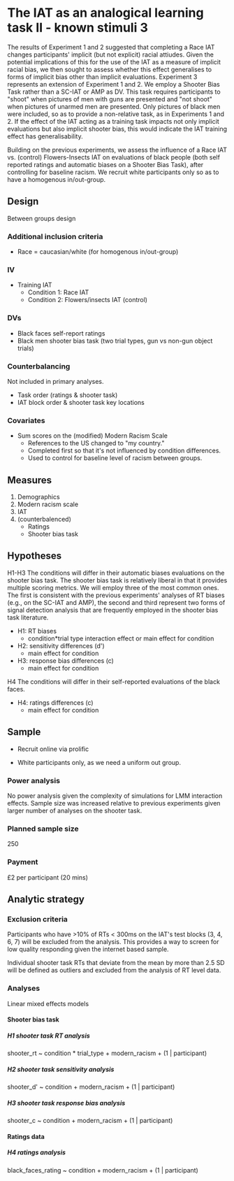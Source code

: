 # The IAT as an analogical learning task II - known stimuli 3 

The results of Experiment 1 and 2 suggested that completing a Race IAT changes participants' implicit (but not explicit) racial attiudes. Given the potential implications of this for the use of the IAT as a measure of implicit racial bias, we then sought to assess whether this effect generalises to forms of implicit bias other than implicit evaluations. Experiment 3 represents an extension of Experiment 1 and 2. We employ a Shooter Bias Task rather than a SC-IAT or AMP as DV. This task requires participants to "shoot" when pictures of men with guns are presented and "not shoot" when pictures of unarmed men are presented. Only pictures of black men were included, so as to provide a non-relative task, as in Experiments 1 and 2. If the effect of the IAT acting as a training task impacts not only implicit evaluations but also implicit shooter bias, this would indicate the IAT training effect has generalisability. 

Building on the previous experiments, we assess the influence of a Race IAT vs. (control) Flowers-Insects IAT on evaluations of black people (both self reported ratings and automatic biases on a Shooter Bias Task), after controlling for baseline racism. We recruit white participants only so as to have a homogenous in/out-group.

## Design

Between groups design

### Additional inclusion criteria

- Race = caucasian/white (for homogenous in/out-group)

### IV

- Training IAT 
  - Condition 1: Race IAT 
  - Condition 2: Flowers/insects IAT (control) 

### DVs

- Black faces self-report ratings
- Black men shooter bias task (two trial types, gun vs non-gun object trials)

### Counterbalancing

Not included in primary analyses.

- Task order (ratings & shooter task)
- IAT block order & shooter task key locations

### Covariates

- Sum scores on the (modified) Modern Racism Scale
  - References to the US changed to "my country."
  - Completed first so that it's not influenced by condition differences.
  - Used to control for baseline level of racism between groups.

## Measures

1. Demographics
2. Modern racism scale
3. IAT
4. (counterbalenced)
   - Ratings
   - Shooter bias task

## Hypotheses

H1-H3 The conditions will differ in their automatic biases evaluations on the shooter bias task. The shooter bias task is relatively liberal in that it provides multiple scoring metrics. We will employ three of the most common ones. The first is consistent with the previous experiments' analyses of RT biases (e.g., on the SC-IAT and AMP), the second and third represent two forms of signal detection analysis that are frequently employed in the shooter bias task literature.

- H1: RT biases 
  - condition*trial type interaction effect or main effect for condition
- H2: sensitivity differences (d')
  - main effect for condition
- H3: response bias differences (c)
  - main effect for condition

H4 The conditions will differ in their self-reported evaluations of the black faces.

- H4: ratings differences (c)
  - main effect for condition

## Sample

- Recruit online via prolific


- White participants only, as we need a uniform out group.

### Power analysis

No power analysis given the complexity of simulations for LMM interaction effects. Sample size was increased relative to previous experiments given larger number of analyses on the shooter task.

### Planned sample size

250

### Payment

£2 per participant (20 mins)

## Analytic strategy

### Exclusion criteria

Participants who have >10% of RTs < 300ms on the IAT's test blocks (3, 4, 6, 7) will be excluded from the analysis. This provides a way to screen for low quality responding given the internet based sample.

Individual shooter task RTs that deviate from the mean by more than 2.5 SD will be defined as outliers and excluded from the analysis of RT level data.

### Analyses 

Linear mixed effects models

#### Shooter bias task

##### H1 shooter task RT analysis

shooter_rt ~ condition * trial_type + modern_racism + (1 | participant)

##### H2 shooter task sensitivity analysis

shooter_d' ~ condition + modern_racism + (1 | participant)

##### H3 shooter task response bias analysis

shooter_c ~ condition + modern_racism + (1 | participant)

#### Ratings data

##### H4 ratings analysis

black_faces_rating ~ condition + modern_racism + (1 | participant)